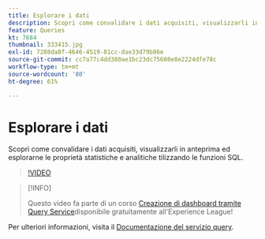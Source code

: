 ```yaml
---
title: Esplorare i dati
description: Scopri come convalidare i dati acquisiti, visualizzarli in anteprima ed esplorarne le proprietà statistiche e analitiche tilizzando le funzioni SQL.
feature: Queries
kt: 7684
thumbnail: 333415.jpg
exl-id: 7288da8f-4646-4519-81cc-dae33d79b86e
source-git-commit: cc7a77c4dd380ae1bc23dc75608e8e2224dfe78c
workflow-type: tm+mt
source-wordcount: '80'
ht-degree: 61%

---
```


# Esplorare i dati

Scopri come convalidare i dati acquisiti, visualizzarli in anteprima ed esplorarne le proprietà statistiche e analitiche tilizzando le funzioni SQL.

>[!VIDEO](https://video.tv.adobe.com/v/333415?quality=12&learn=on)

>[!INFO]
>
> Questo video fa parte di un corso [Creazione di dashboard tramite Query Service](https://experienceleague.adobe.com/?recommended=ExperiencePlatform-D-1-2021.1.qsvc.dash)disponibile gratuitamente all&#39;Experience League!

Per ulteriori informazioni, visita il [Documentazione del servizio query](https://experienceleague.adobe.com/docs/experience-platform/query/home.html?lang=it).
